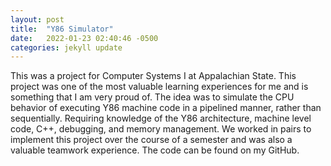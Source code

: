 ```yaml
---
layout: post
title:  "Y86 Simulator"
date:   2022-01-23 02:40:46 -0500
categories: jekyll update
---
```

This was a project for Computer Systems I at Appalachian State. 
This project was one of the most valuable learning experiences for me and is something that I am very proud of. The idea was to simulate the CPU behavior of executing Y86 machine code in a pipelined manner, rather than sequentially. Requiring knowledge of the Y86 architecture, machine level code, C++, debugging, and memory management. We worked in pairs to implement this project over the course of a semester and was also a valuable teamwork experience. The code can be found on my GitHub.
